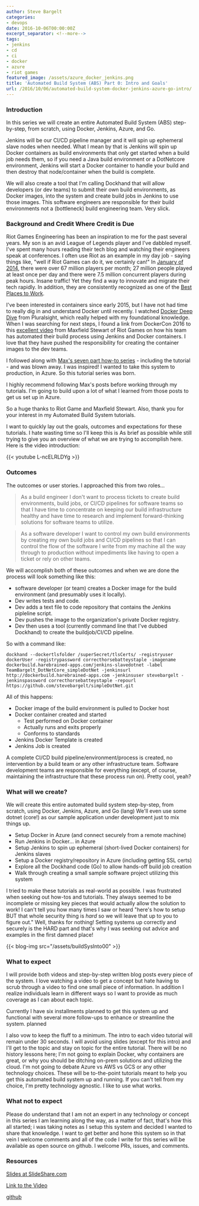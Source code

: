 ```yaml
---
author: Steve Bargelt
categories:
- devops
date: 2016-10-06T00:00:00Z
excerpt_separator: <!--more-->
tags:
- jenkins
- cd
- ci
- docker
- azure
- riot games
featured_image: /assets/azure_docker_jenkins.png
title: 'Automated Build System (ABS) Part 0: Intro and Goals'
url: /2016/10/06/automated-build-system-docker-jenkins-azure-go-intro/
---
```


### Introduction
In this series we will create an entire Automated Build System (ABS) step-by-step, from scratch, using Docker, Jenkins, Azure, and Go. 

Jenkins will be our CI/CD pipeline manager and it will spin up ephemeral slave nodes when needed. What I mean by that is Jenkins will spin up Docker containers as build environments that only get started when a build job needs them, so if you need a Java build environment or a DotNetcore environment, Jenkins will start a Docker container to handle your build and then destroy that node/container when the build is complete.

We will also create a tool that I'm calling Dockhand that will allow developers (or dev teams) to submit their own build environments, as Docker images, into the system and create build jobs in Jenkins to use those images. This software engineers are responsible for their build environments not a (bottleneck) build engineering team. Very slick.
<!--more--> 

### Background and Credit Where Credit is Due
Riot Games Engineering has been an inspiration to me for the past several years. My son is an avid League of Legends player and I've dabbled myself. I've spent many hours reading their tech blog and watching their engineers speak at conferences. I often use Riot as an example in my day job - saying things like, "well if Riot Games can do it, we certainly can!" In [January of 2014](http://www.riotgames.com/articles/20140711/1322/league-players-reach-new-heights-2014), there were over 67 million players per month; 27 million people played at least once per day and there were 7.5 million concurrent players during peak hours. Insane traffic! Yet they find a way to innovate and migrate their tech rapidly. In addition, they are consistently recognized as one of the [Best Places to Work](http://www.riotgames.com/articles/20150309/1656/riot-lands-13-fortune’s-100-best-companies-work-list).

I've been interested in containers since early 2015, but I have not had time to really dig in and understand Docker until recently. I watched [Docker Deep Dive](https://www.pluralsight.com/courses/docker-deep-dive) from Pluralsight, which really helped with my foundational knowledge. When I was searching for next steps, I found a link from DockerCon 2016 to this [excellent video](https://engineering.riotgames.com/news/thinking-inside-container-dockercon-talk-and-story-so-far) from Maxfield Stewart of Riot Games on how his team has automated their build process using Jenkins and Docker containers. I love that they have pushed the responsibility for creating the container images to the dev teams.

I followed along with [Max's seven part how-to series](https://engineering.riotgames.com/news/thinking-inside-container) - including the tutorial - and was blown away. I was inspired! I wanted to take this system to production, in Azure. So this tutorial series was born.

I highly recommend following Max's posts before working through my tutorials. I'm going to build upon a lot of what I learned from those posts to get us set up in Azure.

So a huge thanks to Riot Game and Maxfield Stewart. Also, thank you for your interest in my Automated Build System tutorials. 

I want to quickly lay out the goals, outcomes  and expectations for these tutorials. I hate wasting time so I'll keep this is As brief as possible while still trying to give you an overview of what we are trying to accomplish here. Here is the video introduction:

{{< youtube L-ncELRLDYg >}}

### Outcomes
The outcomes or user stories. I approached this from two roles... 

>As a build engineer I don't want to process tickets to create build environments, build jobs, or CI/CD pipelines for software teams so that I have time to concentrate on keeping our build infrastructure healthy and have time to research and implement forward-thinking solutions for software teams to utilize. 

>As a software developer I want to control my own build environments by creating my own build jobs and CI/CD pipelines so that I can control the flow of the software I write from my machine all the way through to production without impediments like having to open a ticket or rely on other teams. 

We will accomplish both of these outcomes and when we are done the process will look something like this:

* software developer (or team) creates a Docker image for the build environment (and presumably uses it locally). 
* Dev writes tests and code. 
* Dev adds a text file to code repository that contains the Jenkins pipleline script. 
* Dev pushes the image to the organization's private Docker registry. 
* Dev then uses a tool (currently command line that I've dubbed Dockhand) to create the buildjob/CI/CD pipeline. 
  
So with a command like: 

~~~~
dockhand --dockertlsfolder /superSecret/tlsCerts/ -registryuser dockerUser -registrypassword correcthorsebatteystaple -imagename dockerbuild.harebrained-apps.com/jenkins-slavedotnet -label TeamBargelt_DotNetCore_simpleDotNet -jenkinsurl http://dockerbuild.harebrained-apps.com -jenkinsuser stevebargelt -jenkinspassword correcthorsebatteystaple -repourl https://github.com/stevebargelt/simpleDotNet.git
~~~~

All of this happens:

* Docker image of the build environment is pulled to Docker host
* Docker container created and started
	* Test performed on Docker container 
	* Actually runs and exits properly
	* Conforms to standards
* Jenkins Docker Template is created
* Jenkins Job is created

A complete CI/CD build pipeline/environment/process is created, no intervention by a build team or any other infrastructure team. Software development teams are responsible for everything (except, of course, maintaining the infrastructure that these process run on). Pretty cool, yeah?

### What will we create?
We will create this entire automated build system step-by-step, from scratch, using Docker, Jenkins, Azure, and Go (lang) We'll even use some dotnet (core!) as our sample application under development just to mix things up. 

* Setup Docker in Azure (and connect securely from a remote machine)
* Run Jenkins in Docker… in Azure 
* Setup Jenkins to spin up ephemeral (short-lived Docker containers) for Jenkins slaves
* Setup a Docker registry/repository in Azure (including getting SSL certs)
* Explore all the Dockhand code (Go) to allow hands-off build job creation
* Walk through creating a small sample software project utilizing this system

I tried to make these tutorials as real-world as possible. I was frustrated when seeking out how-tos and tutorials. They always seemed to be incomplete or missing key pieces that would actually allow the solution to work! I can't tell you how many times I saw or heard "here's how to setup <THIS new spiffy technology> BUT that whole security thing is _hard_ so we will leave that up to you to figure out." Well, thanks for nothing! Setting systems up correctly and securely is the HARD part and that's why I was seeking out advice and examples in the first damned place!

{{< blog-img src="/assets/buildSysInto00" >}}

### What to expect

I will provide both videos and step-by-step written blog posts every piece of the system. I love watching a video to get a concept but hate having to scrub through a video to find one small piece of information. In addition I realize individuals learn in different ways so I want to provide as much coverage as I can about each topic.

Currently I have six installments planned to get this system up and functional with several more follow-ups to enhance or streamline the system. planned

I also vow to keep the fluff to a minimum. The intro to each video tutorial will remain under 30 seconds. I will avoid using slides (except for this intro) and I'll get to the topic and stay on topic for the entire tutorial. There will be no history lessons here; I'm not going to explain Docker, why containers are great, or why you should be ditching on-prem solutions and utilizing the cloud. I'm not going to debate Azure vs AWS vs GCS or any other technology choices. These will be to-the-point tutorials meant to help you get this automated build system up and running. If you can't tell from my choice, I'm pretty technology agnostic. I like to use what works. 

### What not to expect 
Please do understand that I am not an expert in any technology or concept in this series I am learning along the way, as a matter of fact, that's how this all started; i was taking notes as I setup this system and decided I wanted to share that knowledge. I want to get better and hone this system so in that vein I welcome comments and all of the code I write for this series will be available as open source on github. I welcome PRs, issues, and comments.

### Resources 
[Slides at SlideShare.com](http://www.slideshare.net/SteveBargelt/automated-build-system-with-docker-jenkins-and-azure-intro)

[Link to the Video](https://youtu.be/L-ncELRLDYg)

[github](http://github.com/stevebargelt)